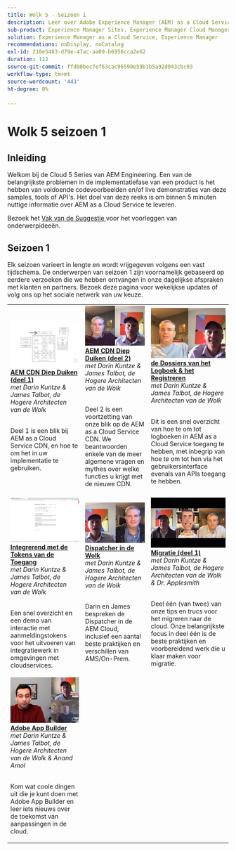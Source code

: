 ```yaml
---
title: Wolk 5 - Seizoen 1
description: Leer over Adobe Experience Manager (AEM) as a Cloud Service van de eigen deskundige ingenieurs van Adobe die het bouwen, en de deskundige diensten die het leveren.
sub-product: Experience Manager Sites, Experience Manager Cloud Manager, Experience Manager Assets
solution: Experience Manager as a Cloud Service, Experience Manager
recommendations: noDisplay, noCatalog
exl-id: 210e5483-d79e-47ac-aa09-b6956cca2e62
duration: 112
source-git-commit: ffd90bec7ef63cac96590e59b1b5a92d043cbc03
workflow-type: tm+mt
source-wordcount: '443'
ht-degree: 0%

---
```


# Wolk 5 seizoen 1

## Inleiding

Welkom bij de Cloud 5 Series van AEM Engineering. Een van de belangrijkste problemen in de implementatiefase van een product is het hebben van voldoende codevoorbeelden en/of live demonstraties van deze samples, tools of API&#39;s. Het doel van deze reeks is om binnen 5 minuten nuttige informatie over AEM as a Cloud Service te leveren.

Bezoek het [ Vak van de Suggestie ](https://forms.office.com/r/74P5Xz4UH0) voor het voorleggen van onderwerpideeën.

## Seizoen 1

Elk seizoen varieert in lengte en wordt vrijgegeven volgens een vast tijdschema. De onderwerpen van seizoen 1 zijn voornamelijk gebaseerd op eerdere verzoeken die we hebben ontvangen in onze dagelijkse afspraken met klanten en partners. Bezoek deze pagina voor wekelijkse updates of volg ons op het sociale netwerk van uw keuze.

<table>
  <tr>
   <td>
      <a href="./cloud5-aem-cdn-part1.md">
      <img alt="AEM CDN Deel 1" src="./imgs/001-thumb.png"/>
      </a>
      <div>
         <a href="./cloud5-aem-cdn-part1.md"><strong> AEM CDN Diep Duiken (deel 1) </strong></a>         
         <br/><em> met Darin Kuntze &amp; James Talbot, de Hogere Architecten van de Wolk </em>
      </div>
      <p>
        <br/>
         Deel 1 is een blik bij AEM as a Cloud Service CDN, en hoe te om het in uw implementatie te gebruiken.
      </p>
     </td>   
     <td>
      <a href="./cloud5-aem-cdn-part2.md">
         <img alt="AEM CDN Deel 2" src="./imgs/002-thumb.png"/>
      </a>
      <div>
         <a href="./cloud5-aem-cdn-part2.md"><strong> AEM CDN Diep Duiken (deel 2) </strong></a>
         <br/><em> met Darin Kuntze &amp; James Talbot, de Hogere Architecten van de Wolk </em>
      </div>
      <p>
        <br/>
         Deel 2 is een voortzetting van onze blik op de AEM as a Cloud Service CDN. We beantwoorden enkele van de meer algemene vragen en mythes over welke functies u krijgt met de nieuwe CDN.
      </p>
   </td>
     <td>
        <a href="./cloud5-aem-log-files.md">
            <img alt="Logbestanden en logbestanden" src="./imgs/003-thumb.png"/>
        </a>
      <div>
         <a href="./cloud5-aem-log-files.md"><strong> de Dossiers van het Logboek &amp; het Registreren </strong></a>
         <br/><em> met Darin Kuntze &amp; James Talbot, de Hogere Architecten van de Wolk </em>
      </div>
      <p>
        <br/>
         Dit is een snel overzicht van hoe te om tot logboeken in AEM as a Cloud Service toegang te hebben, met inbegrip van hoe te om tot hen via het gebruikersinterface evenals van APIs toegang te hebben.
      </p>
   </td> 
  </tr>
  <tr>
   <td>
        <a href="./cloud5-getting-login-token-integrations.md">
            <img alt="Toegangstokens" src="./imgs/004-thumb.png"/>
        </a>
      <div>
        <a href="./cloud5-getting-login-token-integrations.md"><strong> Integrerend met de Tokens van de Toegang </strong></a>        
         <br/><em> met Darin Kuntze &amp; James Talbot, de Hogere Architecten van de Wolk </em>
      </div>
      <p>
        <br/>
         Een snel overzicht en een demo van interactie met aanmeldingstokens voor het uitvoeren van integratiewerk in omgevingen met cloudservices.
      </p>
     </td>   
     <td>
      <a href="./cloud5-aem-dispatcher-cloud.md">
      <img alt="Dispatcher in de cloud" src="./imgs/005-thumb.png"/>
       </a>  
      <div>
        <a href="./cloud5-aem-dispatcher-cloud.md"><strong> Dispatcher in de Wolk </strong></a>
         <br/><em> met Darin Kuntze &amp; James Talbot, de Hogere Architecten van de Wolk </em>
      </div>
      <p>
        <br/>
        Darin en James bespreken de Dispatcher in de AEM Cloud, inclusief een aantal beste praktijken en verschillen van AMS/On-Prem. 
      </p>
   </td>
     <td>
        <a href="./cloud5-aem-content-migration-part-1.md">
            <img alt="Migratie (deel 1)" src="./imgs/006-thumb.png"/>
        </a>
      <div>
         <a href="./cloud5-aem-content-migration-part-1.md"><strong> Migratie (deel 1) </strong></a>
         <br/><em> met Darin Kuntze &amp; James Talbot, de Hogere Architecten van de Wolk &amp; Dr. Applesmith </em>
      </div>
      <p>
        <br/>
         Deel één (van twee) van onze tips en trucs voor het migreren naar de cloud. Onze belangrijkste focus in deel één is de beste praktijken en voorbereidend werk die u klaar maken voor migratie.
      </p>
   </td> 
  </tr>
    <tr>
        <td>
            <a href="./cloud5-adobe-app-builder.md">
                <img alt="Adobe App Builder" src="./imgs/010-thumb.png"/>
            </a>
            <div>
                <a href="./cloud5-adobe-app-builder.md"><strong> Adobe App Builder </strong></a><br/>        
                <em> met Darin Kuntze &amp; James Talbot, de Hogere Architecten van de Wolk &amp; Anand Amol </em>
            </div>
            <p><br/>
                Kom wat coole dingen uit die je kunt doen met Adobe App Builder en leer iets nieuws over de toekomst van aanpassingen in de cloud.
            </p>
        </td>
        <td></td>
        <td></td>
    </tr>
</table>
